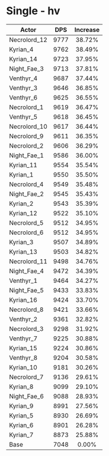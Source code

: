# Single - hv
| Actor | DPS | Increase |
|---|:---:|:---:|
|Necrolord_12|9777|38.72%|
|Kyrian_4|9762|38.49%|
|Kyrian_14|9723|37.95%|
|Night_Fae_3|9713|37.81%|
|Venthyr_4|9687|37.44%|
|Venthyr_3|9646|36.85%|
|Venthyr_6|9625|36.55%|
|Necrolord_1|9619|36.47%|
|Venthyr_5|9618|36.45%|
|Necrolord_10|9617|36.44%|
|Necrolord_9|9611|36.35%|
|Necrolord_2|9606|36.29%|
|Night_Fae_1|9586|36.00%|
|Kyrian_11|9554|35.54%|
|Kyrian_1|9550|35.50%|
|Necrolord_4|9549|35.48%|
|Night_Fae_2|9545|35.43%|
|Kyrian_2|9543|35.39%|
|Kyrian_12|9522|35.10%|
|Necrolord_5|9512|34.95%|
|Necrolord_6|9512|34.95%|
|Kyrian_3|9507|34.89%|
|Kyrian_13|9503|34.82%|
|Necrolord_11|9498|34.76%|
|Night_Fae_4|9472|34.39%|
|Venthyr_1|9464|34.27%|
|Night_Fae_5|9433|33.83%|
|Kyrian_16|9424|33.70%|
|Necrolord_8|9421|33.66%|
|Venthyr_2|9361|32.82%|
|Necrolord_3|9298|31.92%|
|Venthyr_7|9225|30.88%|
|Kyrian_15|9224|30.86%|
|Venthyr_8|9204|30.58%|
|Kyrian_10|9181|30.26%|
|Necrolord_7|9136|29.61%|
|Kyrian_8|9099|29.10%|
|Night_Fae_6|9088|28.93%|
|Kyrian_9|8991|27.56%|
|Kyrian_5|8930|26.69%|
|Kyrian_6|8901|26.28%|
|Kyrian_7|8873|25.88%|
|Base|7048|0.00%|
